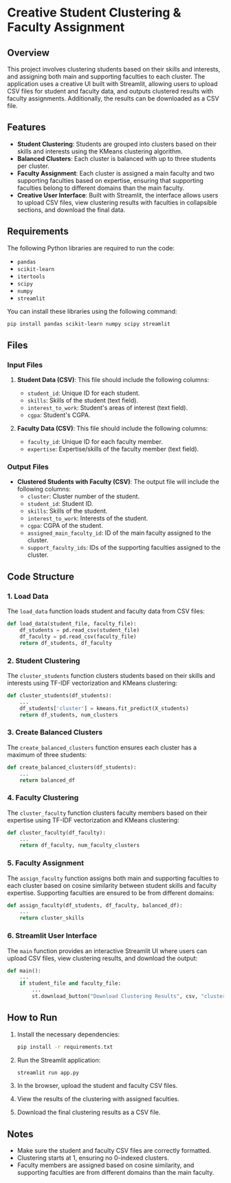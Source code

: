 # Creative Student Clustering & Faculty Assignment

## Overview

This project involves clustering students based on their skills and interests, and assigning both main and supporting faculties to each cluster. The application uses a creative UI built with Streamlit, allowing users to upload CSV files for student and faculty data, and outputs clustered results with faculty assignments. Additionally, the results can be downloaded as a CSV file.

## Features

- **Student Clustering**: Students are grouped into clusters based on their skills and interests using the KMeans clustering algorithm.
- **Balanced Clusters**: Each cluster is balanced with up to three students per cluster.
- **Faculty Assignment**: Each cluster is assigned a main faculty and two supporting faculties based on expertise, ensuring that supporting faculties belong to different domains than the main faculty.
- **Creative User Interface**: Built with Streamlit, the interface allows users to upload CSV files, view clustering results with faculties in collapsible sections, and download the final data.
  
## Requirements

The following Python libraries are required to run the code:
  
- `pandas`
- `scikit-learn`
- `itertools`
- `scipy`
- `numpy`
- `streamlit`

You can install these libraries using the following command:
```bash
pip install pandas scikit-learn numpy scipy streamlit
```

## Files

### Input Files

1. **Student Data (CSV)**: This file should include the following columns:
   - `student_id`: Unique ID for each student.
   - `skills`: Skills of the student (text field).
   - `interest_to_work`: Student's areas of interest (text field).
   - `cgpa`: Student's CGPA.
   
2. **Faculty Data (CSV)**: This file should include the following columns:
   - `faculty_id`: Unique ID for each faculty member.
   - `expertise`: Expertise/skills of the faculty member (text field).

### Output Files

- **Clustered Students with Faculty (CSV)**: The output file will include the following columns:
  - `cluster`: Cluster number of the student.
  - `student_id`: Student ID.
  - `skills`: Skills of the student.
  - `interest_to_work`: Interests of the student.
  - `cgpa`: CGPA of the student.
  - `assigned_main_faculty_id`: ID of the main faculty assigned to the cluster.
  - `support_faculty_ids`: IDs of the supporting faculties assigned to the cluster.

## Code Structure

### 1. Load Data
The `load_data` function loads student and faculty data from CSV files:
```python
def load_data(student_file, faculty_file):
    df_students = pd.read_csv(student_file)
    df_faculty = pd.read_csv(faculty_file)
    return df_students, df_faculty
```

### 2. Student Clustering
The `cluster_students` function clusters students based on their skills and interests using TF-IDF vectorization and KMeans clustering:
```python
def cluster_students(df_students):
    ...
    df_students['cluster'] = kmeans.fit_predict(X_students)
    return df_students, num_clusters
```

### 3. Create Balanced Clusters
The `create_balanced_clusters` function ensures each cluster has a maximum of three students:
```python
def create_balanced_clusters(df_students):
    ...
    return balanced_df
```

### 4. Faculty Clustering
The `cluster_faculty` function clusters faculty members based on their expertise using TF-IDF vectorization and KMeans clustering:
```python
def cluster_faculty(df_faculty):
    ...
    return df_faculty, num_faculty_clusters
```

### 5. Faculty Assignment
The `assign_faculty` function assigns both main and supporting faculties to each cluster based on cosine similarity between student skills and faculty expertise. Supporting faculties are ensured to be from different domains:
```python
def assign_faculty(df_students, df_faculty, balanced_df):
    ...
    return cluster_skills
```

### 6. Streamlit User Interface
The `main` function provides an interactive Streamlit UI where users can upload CSV files, view clustering results, and download the output:
```python
def main():
    ...
    if student_file and faculty_file:
        ...
        st.download_button("Download Clustering Results", csv, "clustered_students_with_faculty.csv", "text/csv")
```

## How to Run

1. Install the necessary dependencies:
   ```bash
   pip install -r requirements.txt
   ```

2. Run the Streamlit application:
   ```bash
   streamlit run app.py
   ```

3. In the browser, upload the student and faculty CSV files.

4. View the results of the clustering with assigned faculties.

5. Download the final clustering results as a CSV file.

## Notes

- Make sure the student and faculty CSV files are correctly formatted.
- Clustering starts at 1, ensuring no 0-indexed clusters.
- Faculty members are assigned based on cosine similarity, and supporting faculties are from different domains than the main faculty.
